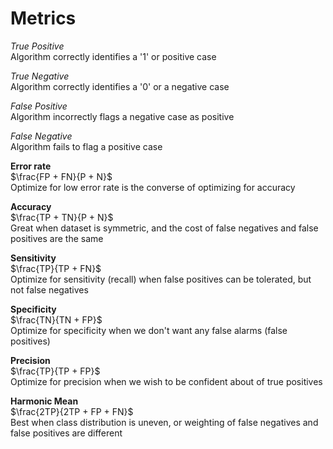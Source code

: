 # Metrics

*True Positive*  
Algorithm correctly identifies a '1' or positive case

*True Negative*  
Algorithm correctly identifies a '0' or a negative case  

*False Positive*  
Algorithm incorrectly flags a negative case as positive  

*False Negative*  
Algorithm fails to flag a positive case

**Error rate**  
$\frac{FP + FN}{P + N}$  
Optimize for low error rate is the converse of optimizing for accuracy

**Accuracy**  
$\frac{TP + TN}{P + N}$  
Great when dataset is symmetric, and the cost of false negatives and false positives are the same

**Sensitivity**  
$\frac{TP}{TP + FN}$  
Optimize for sensitivity (recall) when false positives can be tolerated, but not false negatives

**Specificity**  
$\frac{TN}{TN + FP}$  
Optimize for specificity when we don't want any false alarms (false positives)

**Precision**  
$\frac{TP}{TP + FP}$  
Optimize for precision when we wish to be confident about of true positives


**Harmonic Mean**  
$\frac{2TP}{2TP + FP + FN}$  
Best when class distribution is uneven, or weighting of false negatives and false positives are different